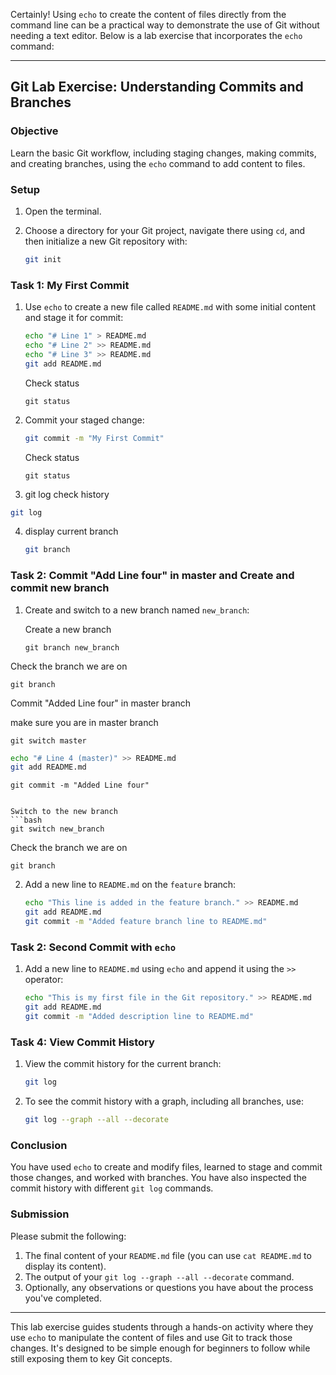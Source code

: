 Certainly! Using `echo` to create the content of files directly from the command line can be a practical way to demonstrate the use of Git without needing a text editor. Below is a lab exercise that incorporates the `echo` command:

---

## Git Lab Exercise: Understanding Commits and Branches 

### Objective
Learn the basic Git workflow, including staging changes, making commits, and creating branches, using the `echo` command to add content to files.

### Setup

1. Open the terminal.
2. Choose a directory for your Git project, navigate there using `cd`, and then initialize a new Git repository with:

   ```bash
   git init
   ```

### Task 1: My First Commit 

1. Use `echo` to create a new file called `README.md` with some initial content and stage it for commit:

   ```bash
   echo "# Line 1" > README.md
   echo "# Line 2" >> README.md
   echo "# Line 3" >> README.md
   git add README.md
   ```
   Check status
   ```
   git status
   ```
2. Commit your staged change:

   ```bash
   git commit -m "My First Commit"
   ```
    Check status
   ```
   git status
   ```


 3. git log check history
   ```bash
   git log
   ```  
4. display current branch
   ```bash
   git branch
   ```

### Task 2: Commit "Add Line four" in master and Create and commit  new branch 

1. Create and switch to a new branch named `new_branch`:

   Create a new branch
   ```
   git branch new_branch
   ```
  
  Check the branch we are on
   ```
   git branch
   ``` 

   Commit "Added Line four" in master branch  
   
   make sure you are in master branch
   ```
   git switch master
   ```
   
   ```bash
   echo "# Line 4 (master)" >> README.md
   git add README.md
   ```
   ```
   git commit -m "Added Line four"
   ```
   ```

  Switch to the new branch
   ```bash
   git switch new_branch
   ```
   
   Check the branch we are on
   ```
   git branch
   ``` 


2. Add a new line to `README.md` on the `feature` branch:

   ```bash
   echo "This line is added in the feature branch." >> README.md
   git add README.md
   git commit -m "Added feature branch line to README.md"
   ```


### Task 2: Second Commit with `echo`

1. Add a new line to `README.md` using `echo` and append it using the `>>` operator:

   ```bash
   echo "This is my first file in the Git repository." >> README.md
   git add README.md
   git commit -m "Added description line to README.md"
   ```


### Task 4: View Commit History

1. View the commit history for the current branch:

   ```bash
   git log
   ```

2. To see the commit history with a graph, including all branches, use:

   ```bash
   git log --graph --all --decorate
   ```

### Conclusion

You have used `echo` to create and modify files, learned to stage and commit those changes, and worked with branches. You have also inspected the commit history with different `git log` commands.

### Submission

Please submit the following:

1. The final content of your `README.md` file (you can use `cat README.md` to display its content).
2. The output of your `git log --graph --all --decorate` command.
3. Optionally, any observations or questions you have about the process you've completed.

---

This lab exercise guides students through a hands-on activity where they use `echo` to manipulate the content of files and use Git to track those changes. It's designed to be simple enough for beginners to follow while still exposing them to key Git concepts.